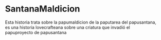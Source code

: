 # SantanaMaldicion
Esta historia trata sobre la papumaldicion de la paputarea del papusantana, es una historia lovecrafteana sobre una criatura que invadió el papuproyecto de papusantana 
